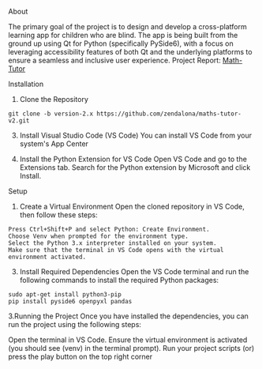 About

The primary goal of the project is to design and develop a cross-platform learning app for children who are blind. The app is being built from the ground up using Qt for Python (specifically PySide6), with a focus on leveraging accessibility features of both Qt and the underlying platforms to ensure a seamless and inclusive user experience.
Project Report: [Math-Tutor](https://docs.google.com/document/d/14eOcAiAV1u7L2UIBHnunXJiAsYKZZBGZ/edit?usp=sharing&ouid=105862773593613217018&rtpof=true&sd=true)

Installation

1. Clone the Repository
```
git clone -b version-2.x https://github.com/zendalona/maths-tutor-v2.git
```
3. Install Visual Studio Code (VS Code)
You can install VS Code from your system's App Center

4. Install the Python Extension for VS Code
Open VS Code and go to the Extensions tab. Search for the Python extension by Microsoft and click Install.

Setup
1. Create a Virtual Environment
Open the cloned repository in VS Code, then follow these steps:
```
Press Ctrl+Shift+P and select Python: Create Environment.
Choose Venv when prompted for the environment type.
Select the Python 3.x interpreter installed on your system.
Make sure that the terminal in VS Code opens with the virtual environment activated.
```
3. Install Required Dependencies
Open the VS Code terminal and run the following commands to install the required Python packages:
```
sudo apt-get install python3-pip
pip install pyside6 openpyxl pandas
```
3.Running the Project
Once you have installed the dependencies, you can run the project using the following steps:

Open the terminal in VS Code.
Ensure the virtual environment is activated (you should see (venv) in the terminal prompt).
Run your project scripts 
(or)
press the play button on the top right corner
